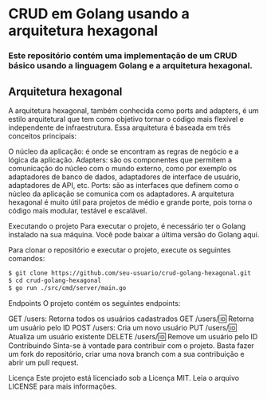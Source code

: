 # CRUD em Golang usando a arquitetura hexagonal
### Este repositório contém uma implementação de um CRUD básico usando a linguagem Golang e a arquitetura hexagonal.

## Arquitetura hexagonal
A arquitetura hexagonal, também conhecida como ports and adapters, é um estilo arquitetural que tem como objetivo tornar o código mais flexível e independente de infraestrutura. Essa arquitetura é baseada em três conceitos principais:

O núcleo da aplicação: é onde se encontram as regras de negócio e a lógica da aplicação.
Adapters: são os componentes que permitem a comunicação do núcleo com o mundo externo, como por exemplo os adaptadores de banco de dados, adaptadores de interface de usuário, adaptadores de API, etc.
Ports: são as interfaces que definem como o núcleo da aplicação se comunica com os adaptadores.
A arquitetura hexagonal é muito útil para projetos de médio e grande porte, pois torna o código mais modular, testável e escalável.

Executando o projeto
Para executar o projeto, é necessário ter o Golang instalado na sua máquina. Você pode baixar a última versão do Golang aqui.

Para clonar o repositório e executar o projeto, execute os seguintes comandos:

```bash
$ git clone https://github.com/seu-usuario/crud-golang-hexagonal.git
$ cd crud-golang-hexagonal
$ go run ./src/cmd/server/main.go 
```
Endpoints
O projeto contém os seguintes endpoints:

GET /users: Retorna todos os usuários cadastrados
GET /users/:id: Retorna um usuário pelo ID
POST /users: Cria um novo usuário
PUT /users/:id: Atualiza um usuário existente
DELETE /users/:id: Remove um usuário pelo ID
Contribuindo
Sinta-se à vontade para contribuir com o projeto. Basta fazer um fork do repositório, criar uma nova branch com a sua contribuição e abrir um pull request.

Licença
Este projeto está licenciado sob a Licença MIT. Leia o arquivo LICENSE para mais informações.
